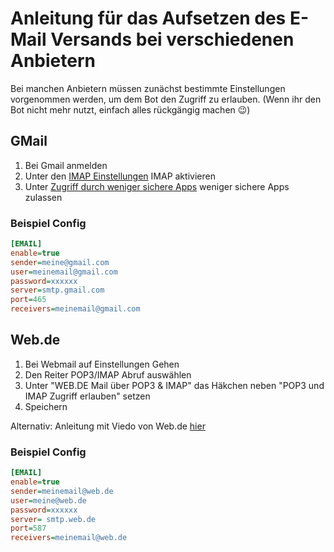# Anleitung für das Aufsetzen des E-Mail Versands bei verschiedenen Anbietern

Bei manchen Anbietern müssen zunächst bestimmte Einstellungen vorgenommen werden, um dem Bot den Zugriff zu erlauben. (Wenn ihr den Bot nicht mehr nutzt, einfach alles rückgängig machen 😉)

## GMail

1. Bei Gmail anmelden
2. Unter den [IMAP Einstellungen](https://mail.google.com/mail/u/0/#settings/fwdandpop) IMAP aktivieren
3. Unter [Zugriff durch weniger sichere Apps](https://myaccount.google.com/lesssecureapps) weniger sichere Apps zulassen


### Beispiel Config

```ini
[EMAIL]
enable=true
sender=meine@gmail.com
user=meinemail@gmail.com
password=xxxxxx
server=smtp.gmail.com
port=465
receivers=meinemail@gmail.com
```

## Web.de

1. Bei Webmail auf Einstellungen Gehen
2. Den Reiter POP3/IMAP Abruf auswählen
3. Unter "WEB.DE Mail über POP3 & IMAP" das Häkchen neben "POP3 und IMAP Zugriff erlauben" setzen
4. Speichern

Alternativ: Anleitung mit Viedo von Web.de [hier](https://hilfe.web.de/pop-imap/einschalten.html)

### Beispiel Config

```ini
[EMAIL]
enable=true
sender=meinemail@web.de
user=meine@web.de
password=xxxxxx
server= smtp.web.de 
port=587
receivers=meinemail@web.de
```